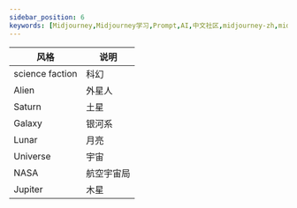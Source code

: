 ```yaml
---
sidebar_position: 6
keywords: [Midjourney,Midjourney学习,Prompt,AI,中文社区,midjourney-zh,midjourney中文教程,prompt,chatgpt-zh,chatgpt,MJ绘画,AI绘画,AI艺术,AI插画,插画,AI,ai,gpt,chatgpt,DALL·E 2,Midjourney,Stable Diffusion,midjourney中文,midjourney入门教程,midjourney中文网,midjourney,midjourney文档,midjourney,midjourney中文指南,midjourney指南,midjourney汉化,midjourney小白教程,midjourney共享账号]
---
```

|风格|说明|
|-|-|
|science faction|	科幻|
|Alien	|外星人|
|Saturn	|土星|
|Galaxy	|银河系|
|Lunar	|月亮|
|Universe	|宇宙|
|NASA	|航空宇宙局|
|Jupiter	|木星|